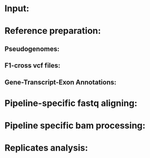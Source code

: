 # Input:

# Reference preparation:

## Pseudogenomes:

## F1-cross vcf files:

## Gene-Transcript-Exon Annotations:

# Pipeline-specific fastq aligning:

# Pipeline specific bam processing:

# Replicates analysis:
